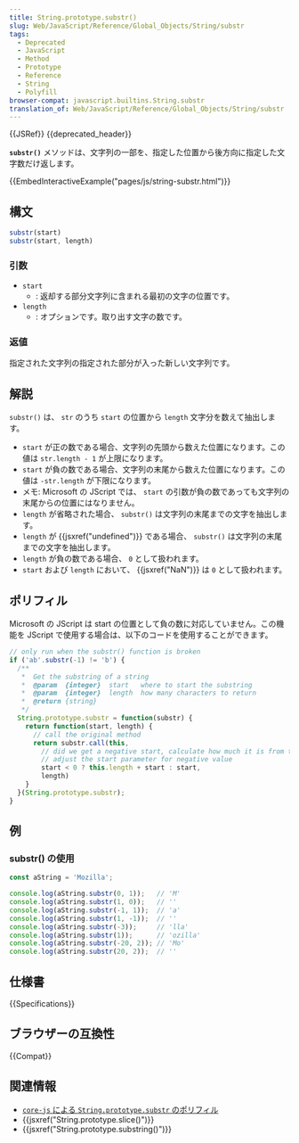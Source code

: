 ```yaml
---
title: String.prototype.substr()
slug: Web/JavaScript/Reference/Global_Objects/String/substr
tags:
  - Deprecated
  - JavaScript
  - Method
  - Prototype
  - Reference
  - String
  - Polyfill
browser-compat: javascript.builtins.String.substr
translation_of: Web/JavaScript/Reference/Global_Objects/String/substr
---
```

{{JSRef}} {{deprecated_header}}

**`substr()`** メソッドは、文字列の一部を、指定した位置から後方向に指定した文字数だけ返します。

{{EmbedInteractiveExample("pages/js/string-substr.html")}}

## 構文

```js
substr(start)
substr(start, length)
```

### 引数

- `start`
  - : 返却する部分文字列に含まれる最初の文字の位置です。
- `length`
  - : オプションです。取り出す文字の数です。

### 返値

指定された文字列の指定された部分が入った新しい文字列です。

## 解説

`substr()` は、 `str` のうち `start` の位置から `length` 文字分を数えて抽出します。

- `start` が正の数である場合、文字列の先頭から数えた位置になります。この値は `str.length - 1` が上限になります。
- `start` が負の数である場合、文字列の末尾から数えた位置になります。この値は `-str.length` が下限になります。
- メモ: Microsoft の JScript では、 `start` の引数が負の数であっても文字列の末尾からの位置にはなりません。
- `length` が省略された場合、 `substr()` は文字列の末尾までの文字を抽出します。
- `length` が {{jsxref("undefined")}} である場合、 `substr()` は文字列の末尾までの文字を抽出します。
- `length` が負の数である場合、 `0` として扱われます。
- `start` および `length` において、 {{jsxref("NaN")}} は `0` として扱われます。

## ポリフィル

Microsoft の JScript は start の位置として負の数に対応していません。この機能を JScript で使用する場合は、以下のコードを使用することができます。

```js
// only run when the substr() function is broken
if ('ab'.substr(-1) != 'b') {
  /**
   *  Get the substring of a string
   *  @param  {integer}  start   where to start the substring
   *  @param  {integer}  length  how many characters to return
   *  @return {string}
   */
  String.prototype.substr = function(substr) {
    return function(start, length) {
      // call the original method
      return substr.call(this,
        // did we get a negative start, calculate how much it is from the beginning of the string
        // adjust the start parameter for negative value
        start < 0 ? this.length + start : start,
        length)
    }
  }(String.prototype.substr);
}
```

## 例

### substr() の使用

```js
const aString = 'Mozilla';

console.log(aString.substr(0, 1));   // 'M'
console.log(aString.substr(1, 0));   // ''
console.log(aString.substr(-1, 1));  // 'a'
console.log(aString.substr(1, -1));  // ''
console.log(aString.substr(-3));     // 'lla'
console.log(aString.substr(1));      // 'ozilla'
console.log(aString.substr(-20, 2)); // 'Mo'
console.log(aString.substr(20, 2));  // ''
```

## 仕様書

{{Specifications}}

## ブラウザーの互換性

{{Compat}}

## 関連情報

- [`core-js` による `String.prototype.substr` のポリフィル](https://github.com/zloirock/core-js#ecmascript-string-and-regexp)
- {{jsxref("String.prototype.slice()")}}
- {{jsxref("String.prototype.substring()")}}
